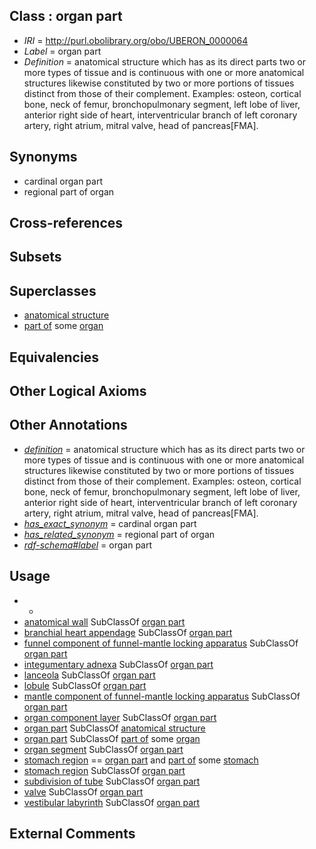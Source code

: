 
## Class : organ part

 * *IRI* = http://purl.obolibrary.org/obo/UBERON_0000064
 * *Label* = organ part
 * *Definition* = anatomical structure which has as its direct parts two or more types of tissue and is continuous with one or more anatomical structures likewise constituted by two or more portions of tissues distinct from those of their complement. Examples: osteon, cortical bone, neck of femur, bronchopulmonary segment, left lobe of liver, anterior right side of heart, interventricular branch of left coronary artery, right atrium, mitral valve, head of pancreas[FMA].

## Synonyms

 * cardinal organ part
 * regional part of organ

## Cross-references


## Subsets


## Superclasses

 * [anatomical structure](../../UBERON/61/UBERON_0000061.md)
 * [part of](../../BFO/50/BFO_0000050.md) some [organ](../../UBERON/62/UBERON_0000062.md)

## Equivalencies


## Other Logical Axioms


## Other Annotations

 * *[definition](../../IAO/15/IAO_0000115.md)* = anatomical structure which has as its direct parts two or more types of tissue and is continuous with one or more anatomical structures likewise constituted by two or more portions of tissues distinct from those of their complement. Examples: osteon, cortical bone, neck of femur, bronchopulmonary segment, left lobe of liver, anterior right side of heart, interventricular branch of left coronary artery, right atrium, mitral valve, head of pancreas[FMA].
 * *[has_exact_synonym](../../ym/oboInOwl#hasExactSynonym.md)* = cardinal organ part
 * *[has_related_synonym](../../ym/oboInOwl#hasRelatedSynonym.md)* = regional part of organ
 * *[rdf-schema#label](../../el/rdf-schema#label.md)* = organ part

## Usage

 * -
 * [anatomical wall](../../UBERON/60/UBERON_0000060.md) SubClassOf [organ part](../../UBERON/64/UBERON_0000064.md)
 * [branchial heart appendage](../../CEPH/23/CEPH_0001023.md) SubClassOf [organ part](../../UBERON/64/UBERON_0000064.md)
 * [funnel component of funnel-mantle locking apparatus](../../CEPH/51/CEPH_0001051.md) SubClassOf [organ part](../../UBERON/64/UBERON_0000064.md)
 * [integumentary adnexa](../../UBERON/03/UBERON_0006003.md) SubClassOf [organ part](../../UBERON/64/UBERON_0000064.md)
 * [lanceola](../../CEPH/13/CEPH_0001013.md) SubClassOf [organ part](../../UBERON/64/UBERON_0000064.md)
 * [lobule](../../UBERON/11/UBERON_0009911.md) SubClassOf [organ part](../../UBERON/64/UBERON_0000064.md)
 * [mantle component of funnel-mantle locking apparatus](../../CEPH/52/CEPH_0001052.md) SubClassOf [organ part](../../UBERON/64/UBERON_0000064.md)
 * [organ component layer](../../UBERON/23/UBERON_0004923.md) SubClassOf [organ part](../../UBERON/64/UBERON_0000064.md)
 * [organ part](../../UBERON/64/UBERON_0000064.md) SubClassOf [anatomical structure](../../UBERON/61/UBERON_0000061.md)
 * [organ part](../../UBERON/64/UBERON_0000064.md) SubClassOf [part of](../../BFO/50/BFO_0000050.md) some [organ](../../UBERON/62/UBERON_0000062.md)
 * [organ segment](../../UBERON/63/UBERON_0000063.md) SubClassOf [organ part](../../UBERON/64/UBERON_0000064.md)
 * [stomach region](../../UBERON/34/UBERON_0009034.md) == [organ part](../../UBERON/64/UBERON_0000064.md) and [part of](../../BFO/50/BFO_0000050.md) some [stomach](../../UBERON/45/UBERON_0000945.md)
 * [stomach region](../../UBERON/34/UBERON_0009034.md) SubClassOf [organ part](../../UBERON/64/UBERON_0000064.md)
 * [subdivision of tube](../../UBERON/22/UBERON_0013522.md) SubClassOf [organ part](../../UBERON/64/UBERON_0000064.md)
 * [valve](../../UBERON/78/UBERON_0003978.md) SubClassOf [organ part](../../UBERON/64/UBERON_0000064.md)
 * [vestibular labyrinth](../../UBERON/62/UBERON_0001862.md) SubClassOf [organ part](../../UBERON/64/UBERON_0000064.md)

## External Comments

